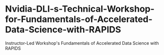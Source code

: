 # Nvidia-DLI-s-Technical-Workshop-for-Fundamentals-of-Accelerated-Data-Science-with-RAPIDS
Instructor-Led Workshop's Fundamentals of Accelerated Data Science with RAPIDS
